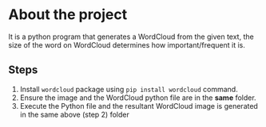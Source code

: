 # About the project
It is a python program that generates a WordCloud from the given text, the size of the word on WordCloud determines how important/frequent it is. 

## Steps
1. Install `wordcloud` package using `pip install wordcloud` command.
2. Ensure the image and the WordCloud python file are in the <b>same</b> folder.
3. Execute the Python file and the resultant WordCloud image is generated in the same above (step 2) folder
